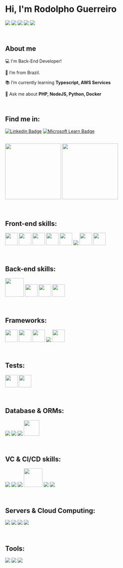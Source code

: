 
# Hi, I'm Rodolpho Guerreiro

![](https://img.shields.io/github/stars/pandao/editor.md.svg) ![](https://img.shields.io/github/forks/pandao/editor.md.svg) ![](https://img.shields.io/github/tag/pandao/editor.md.svg) ![](https://img.shields.io/github/release/pandao/editor.md.svg) ![](https://img.shields.io/github/issues/pandao/editor.md.svg) 

<br/>

## About me

💻 I'm Back-End Developer!

🏡 I’m from Brazil.

📚 I’m currently learning **Typescript, AWS Services**

💬 Ask me about **PHP, NodeJS, Python, Docker**

<br/>

## Find me in:

[![Linkedin Badge](https://img.shields.io/badge/LinkedIn-0077B5?style=for-the-badge&logo=linkedin&logoColor=white)](https://www.linkedin.com/in/rodolpho-guerreiro/)
[![Microsoft Learn Badge](https://img.shields.io/badge/Microsoft-0052CC?style=for-the-badge&logo=microsoft&logoColor=white)](https://docs.microsoft.com/pt-br/users/rodolphoguerreiro-5317/)

<br/>

<div>
    <img height="180em" src="https://github-readme-stats.vercel.app/api?username=rodolphoguerreiro&show_icons=true&theme=onedark&include_all_commits=true&count_private=true"/>
    <img height="180em" src="https://github-readme-stats.vercel.app/api/top-langs/?username=rodolphoguerreiro&layout=compact&langs_count=16&theme=onedark"/>
    <img onclick="https://github.com/rodolphoguerreiro/" align="center"   src="http://www.thejewelleryeditor.com/media/images_thumbnails/filer_public_thumbnails/old/16294/spacer.gif__1536x0_q75_crop-scale_subsampling-2_upscale-false.png" width="5" />
</div>

<br/>
<br/>

## Front-end skills:

<p>
    <img src="https://cdn.jsdelivr.net/gh/devicons/devicon/icons/html5/html5-original-wordmark.svg" height="40" />
    <img src="https://cdn.jsdelivr.net/gh/devicons/devicon/icons/css3/css3-original-wordmark.svg" height="40" />
    <img src="https://cdn.jsdelivr.net/gh/devicons/devicon/icons/sass/sass-original.svg" height="40" />
    <img src="https://cdn.jsdelivr.net/gh/devicons/devicon/icons/bootstrap/bootstrap-original.svg" height="40" />
    <img src="https://cdn.jsdelivr.net/gh/devicons/devicon/icons/react/react-original-wordmark.svg" height="40" />
    <img src="https://img.icons8.com/color/48/000000/webpack.png"/>
    <img src="https://cdn.jsdelivr.net/gh/devicons/devicon/icons/gulp/gulp-plain.svg" height="40" />
    <img src="https://cdn.jsdelivr.net/gh/devicons/devicon/icons/babel/babel-original.svg" height="40" />
</p>

<br />

## Back-end skills:

<p>
    <img src="https://cdn.jsdelivr.net/gh/devicons/devicon/icons/php/php-plain.svg" height="60" />
    <img src="https://cdn.jsdelivr.net/gh/devicons/devicon/icons/typescript/typescript-original.svg" height="40" />
    <img src="https://cdn.jsdelivr.net/gh/devicons/devicon/icons/nodejs/nodejs-original.svg" height="40" />
    <img src="https://cdn.jsdelivr.net/gh/devicons/devicon/icons/python/python-original-wordmark.svg" height="40" />
</p>

<br />

## Frameworks:

<p>
    <img src="https://cdn.jsdelivr.net/gh/devicons/devicon/icons/cakephp/cakephp-original.svg" height="40" />
    <img src="https://cdn.jsdelivr.net/gh/devicons/devicon/icons/yii/yii-original-wordmark.svg" height="40" />
    <img src="https://cdn.jsdelivr.net/gh/devicons/devicon/icons/laravel/laravel-plain.svg" height="40" />
    <img src="https://img.icons8.com/color/48/000000/wordpress.png"/>
    <img src="https://cdn.jsdelivr.net/gh/devicons/devicon/icons/meteor/meteor-original.svg" height="40" />
</p>

<br />

## Tests:
<p>
    <img src="https://cdn.jsdelivr.net/gh/devicons/devicon/icons/mocha/mocha-plain.svg" height="40" />
    <img src="https://cdn.jsdelivr.net/gh/devicons/devicon/icons/jest/jest-plain.svg" height="40" />
</p>

<br/>

## Database & ORMs:

<p>
    <img src="https://img.icons8.com/color/48/000000/postgreesql.png"/>
    <img src="https://img.icons8.com/color/48/000000/mysql-logo.png"/>
    <img src="https://img.icons8.com/color/48/000000/mongodb.png"/>
    <img src="https://cdn.jsdelivr.net/gh/devicons/devicon/icons/sequelize/sequelize-original.svg"
        height="50" />
</p>

<br/>

## VC & CI/CD skills:

<p>
    <img src="https://img.icons8.com/glyph-neue/64/000000/github.png"/>
    <img src="https://img.icons8.com/color/48/000000/gitlab.png"/>
    <img src="https://img.icons8.com/color/48/000000/jenkins.png"/>
    <img src="https://cdn.jsdelivr.net/gh/devicons/devicon/icons/composer/composer-original.svg" height="60" />
    <img src="https://img.icons8.com/color/48/000000/npm.png"/>
    <img src="https://img.icons8.com/external-tal-revivo-color-tal-revivo/48/000000/external-yarn-fast-reliable-and-secure-dependency-management-web-portal-logo-color-tal-revivo.png"/>
</p>

<br />

## Servers & Cloud Computing:

<p>
    <img src="https://img.icons8.com/color/48/000000/amazon-web-services.png"/>
    <img src="https://img.icons8.com/color/48/000000/google-cloud.png"/>
    <img src="https://img.icons8.com/color/48/000000/nginx.png"/>
    <img src="https://img.icons8.com/ios/50/000000/maven-ios.png"/>
</p>

<br/>

## Tools:

<p>
    <img src="https://img.icons8.com/color/48/000000/visual-studio--v2.png"/>
    <img src="https://img.icons8.com/color/48/000000/docker.png"/>
    <img src="https://img.icons8.com/dusk/48/000000/dbeaver.png"/>
</p>

<br/>
